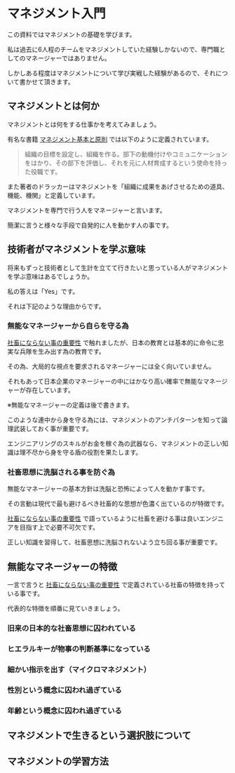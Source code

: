# マネジメント入門

この資料ではマネジメントの基礎を学びます。

私は過去に6人程のチームをマネジメントしていた経験しかないので、専門職としてのマネージャーではありません。

しかしある程度はマネジメントについて学び実戦した経験があるので、それについて書かせて頂きます。

## マネジメントとは何か

マネジメントとは何をする仕事かを考えてみましょう。

有名な書籍 [マネジメント基本と原則](https://www.amazon.co.jp/dp/4478410232) では以下のように定義されています。

>組織の目標を設定し、組織を作る。部下の動機付けやコミュニケーションをはかり、その部下を評価し、それを元に人材育成するという使命を持った役職です。

また著者のドラッカーはマネジメントを「組織に成果をあげさせるための道具、機能、機関」と定義しています。

マネジメントを専門で行う人をマネージャーと言います。

簡潔に言うと様々な手段で自発的に人を動かす人の事です。

## 技術者がマネジメントを学ぶ意味

将来もずっと技術者として生計を立てて行きたいと思っている人がマネジメントを学ぶ意味はあるでしょうか。

私の答えは「Yes」です。

それは下記のような理由からです。

### 無能なマネージャーから自らを守る為

[社畜にならない事の重要性](https://github.com/keitakn/web-developer-ojt/blob/master/docs/tips/Shachiku.md) で触れましたが、日本の教育とは基本的に命令に忠実な兵隊を生み出す為の教育です。

その為、大局的な視点を要求されるマネージャーには全く向いていません。

それもあって日本企業のマネージャーの中にはかなり高い確率で無能なマネージャーが存在しています。

※無能なマネージャーの定義は後で書きます。

このような連中から身を守る為には、マネジメントのアンチパターンを知って論理武装しておく事が重要です。

エンジニアリングのスキルがお金を稼ぐ為の武器なら、マネジメントの正しい知識は理不尽から身を守る盾の役割を果たします。

### 社畜思想に洗脳される事を防ぐ為

無能なマネージャーの基本方針は洗脳と恐怖によって人を動かす事です。

その言動は現代で最も避けるべき社畜的な思想が色濃く出ているのが特徴です。

[社畜にならない事の重要性](https://github.com/keitakn/web-developer-ojt/blob/master/docs/tips/Shachiku.md) で語っているように社畜を避ける事は良いエンジニアを目指す上で必要不可欠です。

正しい知識を習得して、社畜思想に洗脳されないよう立ち回る事が重要です。

## 無能なマネージャーの特徴

一言で言うと [社畜にならない事の重要性](https://github.com/keitakn/web-developer-ojt/blob/master/docs/tips/Shachiku.md) で定義されている社畜の特徴を持っている事です。

代表的な特徴を順番に見ていきましょう。

### 旧来の日本的な社畜思想に囚われている

### ヒエラルキーが物事の判断基準になっている

### 細かい指示を出す（マイクロマネジメント）

### 性別という概念に囚われ過ぎている

### 年齢という概念に囚われ過ぎている

## マネジメントで生きるという選択肢について

## マネジメントの学習方法
